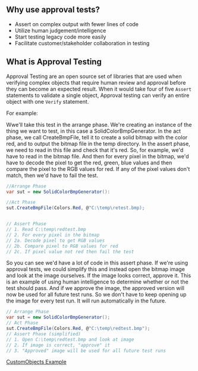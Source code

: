 ## Why use approval tests?

* Assert on complex output with fewer lines of code
* Utilize human judgement/intelligence
* Start testing legacy code more easily
* Facilitate customer/stakeholder collaboration in testing

## What is Approval Testing

Approval Testing are an open source set of libraries that are  used when verifying complex objects that require human review and approval before they can become an expected result. 
When it would take four of five `Assert` statements to validate a single object, Approval testing can verify an entire object with one `Verify` statement.

For example:

Wwe'll take this test in the arrange phase. We're creating an instance of the thing we want to test, in this case a SolidColorBmpGenerator. In the act phase, we call CreateBmpFile, tell it to create a solid bitmap with the color red, and to output the bitmap file in the temp directory. In the assert phase, we need to read in this file and check that it's red. So, for example, we'd have to read in the bitmap file. And then for every pixel in the bitmap, we'd have to decode the pixel to get the red, green, blue values and then compare the pixel to the RGB values for red. If any of the pixel values don't match, then we'd have to fail the test.

```C#
//Arrange Phase
var sut = new SolidColorBmpGenerator():

//Act Phase
sut.CreateBmpFile(Colors.Red, @"C:\temp\retest.bmp);


// Assert Phase
// 1. Read C:\temp\redtest.bmp
// 2. For every pixel in the bitmap
// 2a. Decode pixel to get RGB values
// 2b. Compare pixel to RGB values for red
// 2c. If pixel value not red then fail the test
```
So you can see we'd have a lot of code in this assert phase. If we're using approval tests, we could simplify this and instead open the bitmap image and look at the image ourselves. If the image looks correct, approve it. This is an example of using human intelligence to determine whether or not the test should pass. And if we approve the image, the approved version will now be used for all future test runs. So we don't have to keep opening up the image for every test run. It will run automatically in the future. 
```C#
// Arrange Phase
var sut = new SolidColorBmpGenerator();
// Act Phase
sut.CreateBmpFile(Colors.Red, @"C:\temp\redtest.bmp");
// Assert Phase (simplified)
// 1. Open C:\temp\redtest.bmp and look at image
// 2. If image is correct, "approve" it
// 3. "Approved" image will be used for all future test runs
```


[CustomObjects Example](https://github.com/yelenagou/ApprovalTesting/tree/main/CustomObjects)

